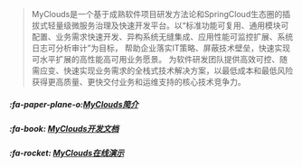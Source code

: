 > MyClouds是一个基于成熟软件项目研发方法论和SpringCloud生态圈的插拔式轻量级微服务治理及快速开发平台。以“标准功能可复用、通用模块可配置、业务需求快速开发、异构系统无缝集成、应用性能可监控扩展、系统日志可分析审计”为目标， 帮助企业落实IT策略、屏蔽技术壁垒，快速实现可水平扩展的高性能高可用业务愿景。 为软件研发团队提供高效可控、随需应变、快速实现业务需求的全栈式技术解决方案，以最低成本和最低风险获得更高质量、更快交付业务和运维支持的核心技术竞争力。
##### :fa-paper-plane-o:[MyClouds简介](https://gitee.com/osworks/MyClouds/blob/master/myclouds-doc/a.%E7%AC%AC%E4%B8%80%E7%AB%A0%20MyClouds%E7%AE%80%E4%BB%8B.md)
##### :fa-book: [MyClouds开发文档](https://gitee.com/osworks/MyClouds/tree/master/myclouds-doc)
##### :fa-rocket: [MyClouds在线演示](http://118.126.108.44:8080)
